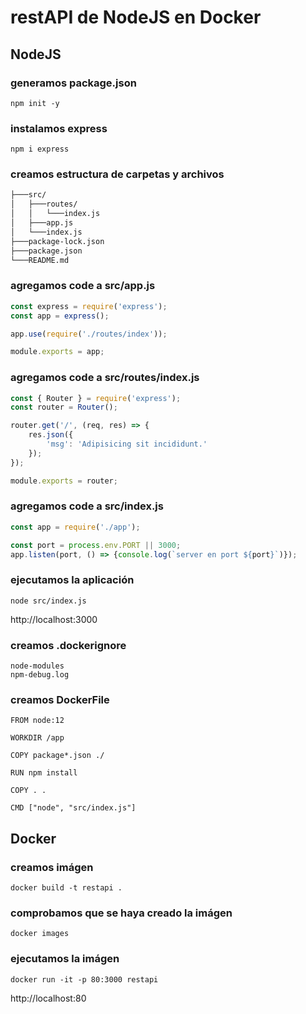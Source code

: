 # restAPI de NodeJS en Docker

## NodeJS

### generamos package.json
`npm init -y`

### instalamos express
`npm i express`

### creamos estructura de carpetas y archivos
```bash
├───src/
│   ├───routes/
│   │   └───index.js
│   ├───app.js
│   └───index.js
├───package-lock.json
├───package.json
└───README.md
```

### agregamos code a src/app.js
```javascript
const express = require('express');
const app = express();

app.use(require('./routes/index'));

module.exports = app;
```

### agregamos code a src/routes/index.js
```javascript
const { Router } = require('express');
const router = Router();

router.get('/', (req, res) => {
    res.json({
        'msg': 'Adipisicing sit incididunt.'
    });
});

module.exports = router;
```

### agregamos code a src/index.js
```javascript
const app = require('./app');

const port = process.env.PORT || 3000;
app.listen(port, () => {console.log(`server en port ${port}`)});
```

### ejecutamos la aplicación
`node src/index.js`

http://localhost:3000

### creamos .dockerignore
```
node-modules
npm-debug.log
```

### creamos DockerFile
```
FROM node:12

WORKDIR /app

COPY package*.json ./

RUN npm install

COPY . .

CMD ["node", "src/index.js"]
```

## Docker

### creamos imágen
`docker build -t restapi .`

### comprobamos que se haya creado la imágen
`docker images`

### ejecutamos la imágen
`docker run -it -p 80:3000 restapi`

http://localhost:80
